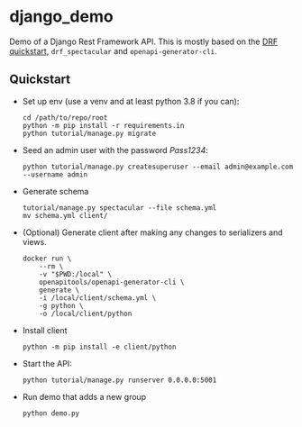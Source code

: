 # django_demo

Demo of a Django Rest Framework API. This is mostly based on the [DRF
quickstart][drf_quickstart], `drf_spectacular` and `openapi-generator-cli`.


[drf_quickstart]: https://www.django-rest-framework.org/tutorial/quickstart/

## Quickstart

- Set up env (use a venv and at least python 3.8 if you can):

    ```shell
    cd /path/to/repo/root
    python -m pip install -r requirements.in
    python tutorial/manage.py migrate
    ```

- Seed an admin user with the password _Pass1234_:

    ```shell
    python tutorial/manage.py createsuperuser --email admin@example.com --username admin
    ```

- Generate schema

     ```shell
    tutorial/manage.py spectacular --file schema.yml
    mv schema.yml client/
    ```

- (Optional) Generate client after making any changes to serializers and views.

    ```shell
    docker run \
        --rm \
        -v "$PWD:/local" \
        openapitools/openapi-generator-cli \
        generate \
        -i /local/client/schema.yml \
        -g python \
        -o /local/client/python
    ```

- Install client

    ```shell
    python -m pip install -e client/python
    ```

- Start the API:

    ```shell
    python tutorial/manage.py runserver 0.0.0.0:5001
    ```

- Run demo that adds a new group

    ```shell
    python demo.py
    ```

